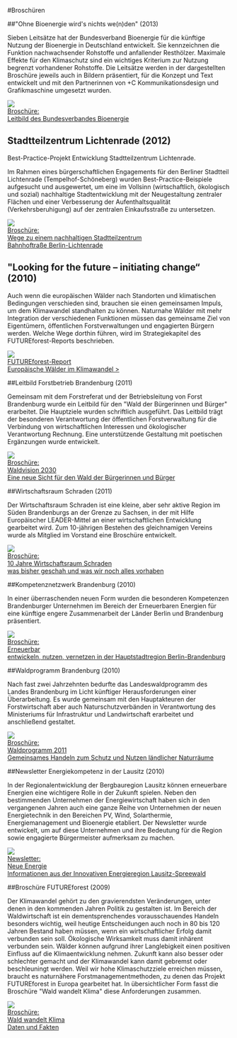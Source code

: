 #Broschüren

##"Ohne Bioenergie wird's nichts we(n)den" (2013)

Sieben Leitsätze hat der Bundesverband Bioenergie  für die künftige Nutzung der Bioenergie in Deutschland entwickelt. Sie kennzeichnen die Funktion nachwachsender Rohstoffe und  anfallender Resthölzer. Maximale Effekte für den Klimaschutz sind ein wichtiges Kriterium zur Nutzung begrenzt vorhandener Rohstoffe. Die Leitsätze werden in der dargestellten Broschüre jeweils auch in Bildern präsentiert, für die Konzept und Text entwickelt und mit den Partnerinnen von +C Kommunikationsdesign und Grafikmaschine umgesetzt wurden.

<div class="anhang">
<a href="../_ressources/pdf/bioenergie_broschuere.pdf"><img src="../_ressources/pdf/bioenergie_broschuere.png"><br>Broschüre: <br>Leitbild des Bundesverbandes Bioenergie</a>
</div>

## Stadtteilzentrum Lichtenrade (2012)

Best-Practice-Projekt Entwicklung Stadtteilzentrum Lichtenrade.

Im Rahmen eines bürgerschaftlichen Engagements für den Berliner Stadtteil Lichtenrade (Tempelhof-Schöneberg) wurden Best-Practice-Beispiele aufgesucht und ausgewertet, um eine im Vollsinn (wirtschaftlich, ökologisch und sozial) nachhaltige Stadtentwicklung mit der Neugestaltung zentraler Flächen und einer Verbesserung der Aufenthaltsqualität (Verkehrsberuhigung) auf der zentralen Einkaufsstraße zu untersetzen.

<div class="anhang">
<a href="../_ressources/pdf/lichtenrade_broschuere.pdf"><img src="../_ressources/pdf/lichtenrade_broschuere.png"><br>Broschüre: <br>Wege zu einem nachhaltigen Stadtteilzentrum <br><span>Bahnhoftraße Berlin-Lichtenrade</span></a>
</div>

## "Looking for the future – initiating change“  (2010)

Auch wenn die europäischen Wälder nach Standorten und klimatischen Bedingungen verschieden sind, brauchen sie einen gemeinsamen Impuls, um dem Klimawandel standhalten zu können. Naturnahe Wälder mit mehr Integration der verschiedenen Funktionen müssen das gemeinsame Ziel von Eigentümern, öffentlichen Forstverwaltungen und engagierten Bürgern werden. Welche Wege dorthin führen, wird im Strategiekapitel des FUTUREforest-Reports beschrieben. 

<div class="anhang">
<a href="../_ressources/pdf/futureforest_report.pdf"><img src="../_ressources/pdf/futureforest_report.png"><br>FUTUREforest-Report  <br><span> Europäische Wälder im Klimawandel ></a>
</div>

##Leitbild Forstbetrieb Brandenburg (2011)

Gemeinsam mit dem Forstreferat und der Betriebsleitung von Forst Brandenburg wurde ein Leitbild für den "Wald der Bürgerinnen und Bürger" erarbeitet. Die Hauptziele wurden schriftlich ausgeführt. Das Leitbild trägt der besonderen Verantwortung der öffentlichen Forstverwaltung für die Verbindung von wirtschaftlichen Interessen und ökologischer Verantwortung Rechnung. Eine unterstützende Gestaltung mit poetischen Ergänzungen wurde entwickelt. 

<div class="anhang">
<a href="../_ressources/pdf/waldvision_broschuere.pdf"><img src="../_ressources/pdf/waldvision_broschuere.png"><br>Broschüre: <br>Waldvision 2030 <br><span>Eine neue Sicht
für den Wald der Bürgerinnen und Bürger</span></a>
</div>

##Wirtschaftsraum Schraden (2011)

Der Wirtschaftsraum Schraden ist eine kleine, aber sehr aktive Region im Süden Brandenburgs an der Grenze zu Sachsen, in der mit Hilfe Europäischer LEADER-Mittel an einer wirtschaftlichen Entwicklung gearbeitet wird. Zum 10-jährigen  Bestehen des gleichnamigen Vereins wurde als Mitglied im Vorstand eine Broschüre entwickelt.

<div class="anhang">
<a href="../_ressources/pdf/schraden_broschuere.pdf"><img src="../_ressources/pdf/schraden_broschuere.png"><br>Broschüre: <br>10 Jahre Wirtschaftsraum Schraden <br><span>was bisher geschah und was wir noch alles vorhaben</span></a>
</div>

##Kompetenznetzwerk Brandenburg (2010)

In einer überraschenden neuen Form wurden die besonderen Kompetenzen Brandenburger Unternehmen im Bereich der Erneuerbaren Energien für eine künftige engere Zusammenarbeit der Länder Berlin und Brandenburg präsentiert.

<div class="anhang">
<a href="../_ressources/pdf/erneuerbarbb_broschuere.pdf"><img src="../_ressources/pdf/erneuerbarbb_broschuere.png"><br>Broschüre: <br>Erneuerbar <br><span>entwickeln, nutzen, vernetzen in der Hauptstadtregion Berlin-Brandenburg</span></a>
</div>

##Waldprogramm Brandenburg (2010)

Nach fast zwei Jahrzehnten bedurfte das Landeswaldprogramm des Landes Brandenburg im Licht künftiger Herausforderungen einer Überarbeitung. Es wurde gemeinsam mit den Hauptakteuren der Forstwirtschaft aber auch Naturschutzverbänden in Verantwortung des Ministeriums für Infrastruktur und Landwirtschaft erarbeitet und anschließend gestaltet.

<div class="anhang">
<a href="../_ressources/pdf/forestbrandenburg_programme.pdf"><img src="../_ressources/pdf/forestbrandenburg_programme.png"><br>Broschüre: <br>Waldprogramm 2011 <span><br>Gemeinsames Handeln zum Schutz und Nutzen ländlicher Naturräume</span></a>
</div>

##Newsletter Energiekompetenz in der Lausitz (2010)

In der Regionalentwicklung der Bergbauregion Lausitz können erneuerbare Energien eine wichtigere Rolle in der Zukunft spielen. Neben den bestimmenden Unternehmen der Energiewirtschaft haben sich in den vergangenen Jahren auch eine ganze Reihe von Unternehmen der neuen Energietechnik in den Bereichen PV, Wind, Solarthermie, Energiemanagement und Bioenergie etabliert. Der Newsletter wurde entwickelt, um auf diese Unternehmen und ihre Bedeutung für die Region sowie engagierte Bürgermeister aufmerksam zu machen.

<div class="anhang">
<a href="../_ressources/pdf/lausitz_newsletter.pdf"><img src="../_ressources/pdf/lausitz_newsletter.png"><br>Newsletter: <br>Neue Energie <br><span>Informationen aus der Innovativen Energieregion Lausitz-Spreewald</span></a>
</div>

##Broschüre FUTUREforest (2009)

Der Klimawandel gehört zu den gravierendsten Veränderungen, unter denen in den kommenden Jahren Politik zu gestalten ist. Im Bereich der Waldwirtschaft ist ein dementsprenchendes vorausschauendes Handeln besonders wichtig, weil heutige Entscheidungen auch noch in 80 bis 120 Jahren Bestand haben müssen, wenn ein wirtschaftlicher Erfolg damit verbunden sein soll. Ökologische Wirksamkeit muss damit inhärent verbunden sein. Wälder können aufgrund ihrer Langlebigkeit einen positiven Einfluss auf die Klimaentwicklung nehmen. Zukunft kann also besser oder schlechter gemacht und der Klimawandel kann damit gebremst oder beschleuningt werden. Weil wir hohe Klimaschutzziele erreichen müssen, braucht es naturnähere Forstmanagementmethoden, zu denen das Projekt FUTUREforest in Europa gearbeitet hat. In übersichtlicher Form fasst die Broschüre "Wald wandelt Klima" diese Anforderungen zusammen.

<div class="anhang">
<a href="../_ressources/pdf/futureforest_broschuere.pdf"><img src="../_ressources/pdf/futureforest_broschuere.png"><br>Broschüre: <br>Wald wandelt Klima <br><span>Daten und Fakten</span></a>
</div>
